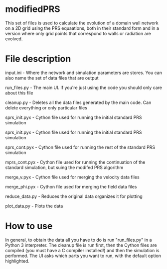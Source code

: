 # modifiedPRS

This set of files is used to calculate the evolution of a domain wall network on a 2D grid using the PRS equaations, both in their standard form and in a version where only grid points that correspond to walls or radiation are evolved.

# File description

input.ini - Where the network and simulation parameters are stores. You can also name the set of data files that are output

run_files.py - The main UI. If you're just using the code you should only care about this file

cleanup.py - Deletes all the data files generated by the main code. Can delete everything or only particular files

sprs_init.pyx - Cython file used for running the initial standard PRS simulation

sprs_init.pyx - Cython file used for running the initial standard PRS simulation

sprs_cont.pyx - Cython file used for running the rest of the standard PRS simulation

mprs_cont.pyx - Cython file used for running the continuation of the standard simulation, but suing the modifed PRS algorithm

merge_v.pyx - Cython file used for merging the velocity data files

merge_phi.pyx - Cython file used for merging the field data files

reduce_data.py - Reduces the original data organizes it for plotting

plot_data.py - Plots the data

# How to use

In general, to obtain the data all you have to do is run "run_files.py" in a Python 3 interpreter. The cleanup file is run first, then the Cython files are compiled (you must have a C compiler installed!) and then the simulation is performed. The UI asks which parts you want to run, with the default option highlighted.
